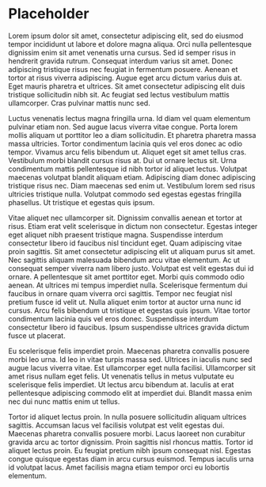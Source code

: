 # Placeholder

Lorem ipsum dolor sit amet, consectetur adipiscing elit, sed do eiusmod tempor incididunt ut labore et dolore magna aliqua. Orci nulla pellentesque dignissim enim sit amet venenatis urna cursus. Sed id semper risus in hendrerit gravida rutrum. Consequat interdum varius sit amet. Donec adipiscing tristique risus nec feugiat in fermentum posuere. Aenean et tortor at risus viverra adipiscing. Augue eget arcu dictum varius duis at. Eget mauris pharetra et ultrices. Sit amet consectetur adipiscing elit duis tristique sollicitudin nibh sit. Ac feugiat sed lectus vestibulum mattis ullamcorper. Cras pulvinar mattis nunc sed.

Luctus venenatis lectus magna fringilla urna. Id diam vel quam elementum pulvinar etiam non. Sed augue lacus viverra vitae congue. Porta lorem mollis aliquam ut porttitor leo a diam sollicitudin. Et pharetra pharetra massa massa ultricies. Tortor condimentum lacinia quis vel eros donec ac odio tempor. Vivamus arcu felis bibendum ut. Aliquet eget sit amet tellus cras. Vestibulum morbi blandit cursus risus at. Dui ut ornare lectus sit. Urna condimentum mattis pellentesque id nibh tortor id aliquet lectus. Volutpat maecenas volutpat blandit aliquam etiam. Adipiscing diam donec adipiscing tristique risus nec. Diam maecenas sed enim ut. Vestibulum lorem sed risus ultricies tristique nulla. Volutpat commodo sed egestas egestas fringilla phasellus. Ut tristique et egestas quis ipsum.

Vitae aliquet nec ullamcorper sit. Dignissim convallis aenean et tortor at risus. Etiam erat velit scelerisque in dictum non consectetur. Egestas integer eget aliquet nibh praesent tristique magna. Suspendisse interdum consectetur libero id faucibus nisl tincidunt eget. Quam adipiscing vitae proin sagittis. Sit amet consectetur adipiscing elit ut aliquam purus sit amet. Nec sagittis aliquam malesuada bibendum arcu vitae elementum. Ac ut consequat semper viverra nam libero justo. Volutpat est velit egestas dui id ornare. A pellentesque sit amet porttitor eget. Morbi quis commodo odio aenean. At ultrices mi tempus imperdiet nulla. Scelerisque fermentum dui faucibus in ornare quam viverra orci sagittis. Tempor nec feugiat nisl pretium fusce id velit ut. Nulla aliquet enim tortor at auctor urna nunc id cursus. Arcu felis bibendum ut tristique et egestas quis ipsum. Vitae tortor condimentum lacinia quis vel eros donec. Suspendisse interdum consectetur libero id faucibus. Ipsum suspendisse ultrices gravida dictum fusce ut placerat.

Eu scelerisque felis imperdiet proin. Maecenas pharetra convallis posuere morbi leo urna. Id leo in vitae turpis massa sed. Ultrices in iaculis nunc sed augue lacus viverra vitae. Est ullamcorper eget nulla facilisi. Ullamcorper sit amet risus nullam eget felis. Ut venenatis tellus in metus vulputate eu scelerisque felis imperdiet. Ut lectus arcu bibendum at. Iaculis at erat pellentesque adipiscing commodo elit at imperdiet dui. Blandit massa enim nec dui nunc mattis enim ut tellus.

Tortor id aliquet lectus proin. In nulla posuere sollicitudin aliquam ultrices sagittis. Accumsan lacus vel facilisis volutpat est velit egestas dui. Maecenas pharetra convallis posuere morbi. Lacus laoreet non curabitur gravida arcu ac tortor dignissim. Proin sagittis nisl rhoncus mattis. Tortor id aliquet lectus proin. Eu feugiat pretium nibh ipsum consequat nisl. Egestas congue quisque egestas diam in arcu cursus euismod. Tempus iaculis urna id volutpat lacus. Amet facilisis magna etiam tempor orci eu lobortis elementum.